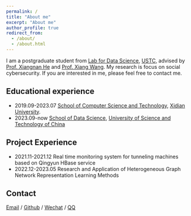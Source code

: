 ```yaml
---
permalink: /
title: "About me"
excerpt: "About me"
author_profile: true
redirect_from: 
  - /about/
  - /about.html
---
```


I am a postgraduate student from [Lab for Data Science](http://data-science.ustc.edu.cn/main.htm), [USTC](https://ustc.edu.cn/), advised by [Prof. Xiangnan He](https://hexiangnan.github.io/) and [Prof. Xiang Wang](https://xiangwang1223.github.io/). My research is focus on social cybersecurity. If you are interested in me, please feel free to contact me.

## Educational experience
- 2019.09-2023.07   [School of Computer Science and Technology](https://cs.xidian.edu.cn/), [Xidian University](https://www.xidian.edu.cn/).
- 2023.09-now       [School of Data Science](http://sds.ustc.edu.cn/main.htm), [University of Science and Technology of China](https://ustc.edu.cn/)

## Project Experience
- 2021.11-2021.12   Real time monitoring system for tunneling machines based on Qingyun HBase service
- 2022.12-2023.05   Research and Application of Heterogeneous Graph Network Representation Learning Methods

## Contact
[Email](mailto:576653642@qq.com) / [Github](https://github.com/WeiShi1011) / [Wechat](../images/wechat.png) / [QQ](../images/qq.png)
